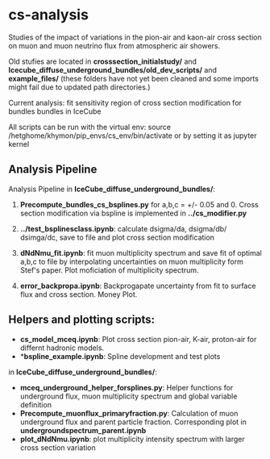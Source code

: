 # cs-analysis
Studies of the impact of variations in the pion-air and kaon-air cross section on muon and muon neutrino flux from atmospheric air showers.

Old stufies are located in **crosssection_initialstudy/** and **Icecube_diffuse_underground_bundles/old_dev_scripts/**  and **example_files/** (these folders have not yet been cleaned and some imports might fail due to updated path directories.)





Current analysis: fit sensitivity region of cross section modification for bundles bundles in IceCube

All scripts can be run with the virtual env: source /hetghome/khymon/pip_envs/cs_env/bin/activate or by setting it as jupyter kernel

## Analysis Pipeline
Analysis Pipeline in **IceCube_diffuse_underground_bundles/**:

1. **Precompute_bundles_cs_bsplines.py** for a,b,c = +/- 0.05 and 0. Cross section modification via bspline is implemented in **../cs_modifier.py**

2. **../test_bsplinesclass.ipynb**: calculate dsigma/da, dsigma/db/ dsimga/dc, save to file and plot cross section modification

3. **dNdNmu_fit.ipynb**: fit muon multiplicity spectrum and save fit of optimal a,b,c to file by interpolating uncertainties on muon multiplicity form Stef's paper. Plot moficiation of multiplicity spectrum.

4. **error_backpropa.ipynb**: Backprogapate uncertainty from fit to surface flux and cross section. Money Plot.


## Helpers and plotting scripts:

- **cs_model_mceq.ipynb**: Plot cross section pion-air, K-air, proton-air for differnt hadronic models.
- ***bspline_example.ipynb**: Spline development and test plots

in **IceCube_diffuse_underground_bundles/**:

- **mceq_underground_helper_forsplines.py**: Helper functions for underground flux, muon multiplicity spectrum and global variable definition
- **Precompute_muonflux_primaryfraction.py**: Calculation of muon underground flux and parent particle fraction. Corresponding plot in **undergroundspectrum_parent.ipynb**
- **plot_dNdNmu.ipynb**: plot multiplicity intensity spectrum with larger cross section variation
